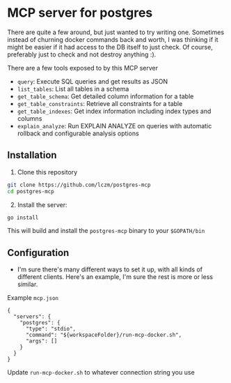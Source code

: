 # MCP server for postgres

There are quite a few around, but just wanted to try writing one. Sometimes instead of churning docker commands back and worth, I was thinking if it might be easier if it had access to the DB itself to just check. Of course, preferably just to check and not destroy anything :).

There are a few tools exposed to by this MCP server

- `query`: Execute SQL queries and get results as JSON
- `list_tables`: List all tables in a schema
- `get_table_schema`: Get detailed column information for a table
- `get_table_constraints`: Retrieve all constraints for a table
- `get_table_indexes`: Get index information including index types and columns
- `explain_analyze`: Run EXPLAIN ANALYZE on queries with automatic rollback and configurable analysis options

## Installation

1. Clone this repository

```bash
git clone https://github.com/lczm/postgres-mcp
cd postgres-mcp
```

2. Install the server:

```bash
go install
```

This will build and install the `postgres-mcp` binary to your `$GOPATH/bin`

## Configuration

- I'm sure there's many different ways to set it up, with all kinds of different clients. Here's an example, I'm sure the rest is more or less similar.

Example `mcp.json`

```
{
  "servers": {
    "postgres": {
      "type": "stdio",
      "command": "${workspaceFolder}/run-mcp-docker.sh",
      "args": []
    }
  }
}
```

Update `run-mcp-docker.sh` to whatever connection string you use

